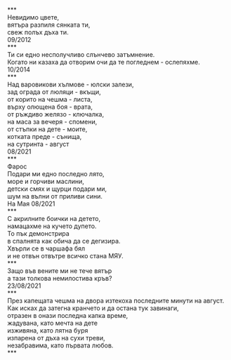 <br />***
<br /> Невидимо цвете, 
<br />вятъра разпиля сянката ти,
<br />свеж полъх дъха ти.
<br /> 09/2012
<br />***
<br />Ти си едно несполучливо слънчево затъмнение.
<br />Когато ни казаха да отворим очи да те погледнем - ослепяхме.
<br /> 10/2014
<br />***
<br />Над варовикови хълмове - юлски залези,
<br />зад ограда от люляци - вкъщи,
<br />от корито на чешма - листа,
<br />върху олющена боя - врата,
<br />от ръждиво желязо - ключалка,
<br />на маса за вечеря - спомени,
<br />от стъпки на дете - моите,
<br />котката преде - сънища,
<br />на сутринта - август
<br /> 08/2021
<br />***
<br />Фарос
<br />Подари ми едно последно лято,
<br />море и горчиви маслини,
<br />детски смях и щурци подари ми,
<br />шум на вълни от приливи сини.
<br /> На Мая 08/2021
<br />***
<br /> С акрилните боички на детето,
<br /> намацахме на кучето дупето.
<br /> То пък демонстрира
<br /> в спалнята как обича да се дегизира.
<br /> Хвърли се в чаршафа бял
<br /> и не отвън отвътре всичко стана МЯУ.
<br />***
<br />Защо във вените ми не тече вятър
<br />а тази толкова немилостива кръв?
<br /> 23/08/2021
<br />***
<br />През капещата чешма на двора изтекоха последните минути на август.
<br />Как исках да затегна кранчето и да остана тук завинаги,
<br />отразен в онази последна капка време,
<br />жадувана, като мечта на дете
<br />изживяна, като лятна буря
<br />изпарена от дъха на сухи треви,
<br />незабравима, като първата любов.
<br />***




